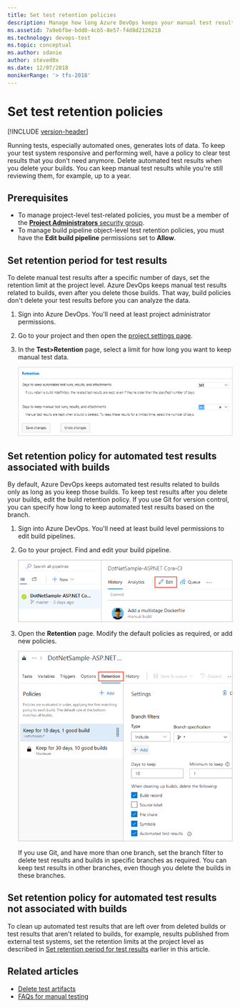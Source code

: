```yaml
---
title: Set test retention policies
description: Manage how long Azure DevOps keeps your manual test results by clearing test results that you do not need anymore or when you delete your builds
ms.assetid: 7a9e6fbe-bdd0-4cb5-8e57-f4d8d2126218
ms.technology: devops-test
ms.topic: conceptual
ms.author: sdanie
author: steved0x
ms.date: 12/07/2018
monikerRange: '> tfs-2018'
---
```


# Set test retention policies

[!INCLUDE [version-header](includes/version-header.md)]

Running tests, especially automated ones, generates lots of data. 
To keep your test system responsive and performing well,
have a policy to clear test results that you don't need anymore. 
Delete automated test results when you delete your builds.
You can keep manual test results while you're still reviewing them, 
for example, up to a year. 

## Prerequisites
  
- To manage project-level test-related policies, you must be a member of the [**Project Administrators** security group](../organizations/security/set-project-collection-level-permissions.md). 
- To manage build pipeline object-level test retention policies, you must have the **Edit build pipeline** permissions set to **Allow**. 
  
<a name="manual-test-results-limits"></a> 

## Set retention period for test results

To delete manual test results after a specific number of days, 
set the retention limit at the project level. 
Azure DevOps keeps manual test results related to builds, 
even after you delete those builds. That way, build policies don't delete 
your test results before you can analyze the data.

1. Sign into Azure DevOps. You'll need at least project administrator permissions.

1. Go to your project and then open the [project settings page](../project/navigation/go-to-service-page.md#open-project-settings).
  
1. In the **Test>Retention** page, select a limit for how long you want to keep manual test data. 

   ![Select test data retention limits](media/how-long-to-keep-test-results/team-project-test-data-retention-limits.png)

## Set retention policy for automated test results associated with builds

By default, Azure DevOps keeps automated test results related to builds 
only as long as you keep those builds. To keep test results after you delete your builds, 
edit the build retention policy. If you use Git for version control, 
you can specify how long to keep automated test results based on the branch. 

1. Sign into Azure DevOps. You'll need at least build level permissions to edit build pipelines.

1. Go to your project. Find and edit your build pipeline.

   ![Build pipeline](media/how-long-to-keep-test-results/edit-build-def.png)

1. Open the **Retention** page. Modify the default policies as required, or add new policies.

   ![Delete test results by branch](media/how-long-to-keep-test-results/vso-git-keep-test-data-builds.png)

   If you use Git, and have more than one branch, 
   set the branch filter to delete test results and builds
   in specific branches as required. You can keep test results in other branches, 
   even though you delete the builds in these branches.  
 
## Set retention policy for automated test results not associated with builds
To clean up automated test results that are left over from deleted 
builds or test results that aren't related to builds, 
for example, results published from external test systems, 
set the retention limits at the project level as described in [Set retention period for test results](#manual-test-results-limits) earlier in this article.

## Related articles

- [Delete test artifacts](../../boards/backlogs/delete-test-artifacts.md)
- [FAQs for manual testing](reference-qa.md#manageresults)

 
